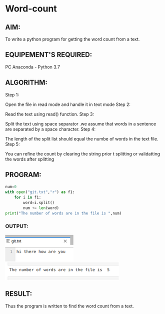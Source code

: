 # Word-count
## AIM:
To write a python program for getting the word count from a text.
## EQUIPEMENT'S REQUIRED: 
PC
Anaconda - Python 3.7
## ALGORITHM: 
Step 1:

Open the file in read mode and handle it in text mode
Step 2:

Read the text using read() function.
Step 3:

Split the text using space separator .we assume that words in a sentence are separated by a space character.
Step 4:

The length of the split list should equal the numbe of words in the text file.
Step 5:

You can refine the count by clearing the string prior t splitting or validatting the words after splitting
## PROGRAM:
``` python
num=0
with open("git.txt","r") as f1:
    for i in f1:
        word=i.split()
        num += len(word)
print("The number of words are in the file is ",num)
  ```  

### OUTPUT:
![OUTPUT](git.png)
![OUTPUT](git6.png)



## RESULT:
Thus the program is written to find the word count from a text.

